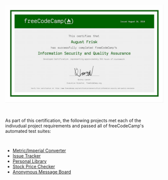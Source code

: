 <br>

![Information Security and Quality Assurance Certificate](images/information-security-and-quality-assurance.jpg)

<br>

As part of this certification, the following projects met each of the indivudual project requirements and passed all of freeCodeCamp's automated test suites:

<br>

- [Metric/Imperial Converter](https://cumbersome-band-dead.glitch.me/)
- [Issue Tracker](https://outgoing-emphasized-cheque.glitch.me/)
- [Personal Library](https://mini-buttered-darkness.glitch.me/)
- [Stock Price Checker](https://jungle-frill-traffic.glitch.me/)
- [Anonymous Message Board](https://tidy-lush-society.glitch.me/)